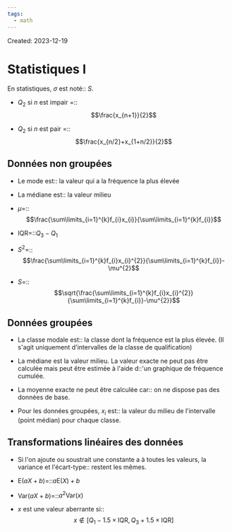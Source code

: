 ```yaml
---
tags:
  - math
---
```

Created: 2023-12-19

# Statistiques I
En statistiques, $\sigma$ est noté:: $S$.
<!--SR:!2024-03-03,37,242-->

- $Q_{2}$ si $n$ est impair =:: $$\frac{x_{n+1}}{2}$$
<!--SR:!2024-03-01,18,190-->
- $Q_{2}$ si $n$ est pair =::$$\frac{x_{n/2}+x_{1+n/2}}{2}$$
<!--SR:!2024-03-10,35,210-->

## Données non groupées
- Le mode est:: la valeur qui a la fréquence la plus élevée
<!--SR:!2024-03-07,40,242-->
- La médiane est:: la valeur milieu
<!--SR:!2024-05-15,79,242-->
- $\mu=$::$$\frac{\sum\limits_{i=1}^{k}f_{i}x_{i}}{\sum\limits_{i=1}^{k}f_{i}}$$
<!--SR:!2024-03-01,27,202-->
- $\text{IQR}=$::$Q_{3}-Q_{1}$
<!--SR:!2024-02-29,35,242-->
- $S^{2}=$::$$\frac{\sum\limits_{i=1}^{k}f_{i}x_{i}^{2}}{\sum\limits_{i=1}^{k}f_{i}}-\mu^{2}$$
<!--SR:!2024-03-06,33,202-->
- $S=$::$$\sqrt{\frac{\sum\limits_{i=1}^{k}f_{i}x_{i}^{2}}{\sum\limits_{i=1}^{k}f_{i}}-\mu^{2}}$$
<!--SR:!2024-03-02,25,202-->

## Données groupées
- La classe modale est:: la classe dont la fréquence est la plus élevée. (Il s'agit uniquement d'intervalles de la classe de qualification)
<!--SR:!2024-03-04,13,182-->
- La médiane est la valeur milieu. La valeur exacte ne peut pas être calculée mais peut être estimée à l'aide d::'un graphique de fréquence cumulée.
<!--SR:!2024-04-03,45,202-->
- La moyenne exacte ne peut être calculée car:: on ne dispose pas des données de base.
<!--SR:!2024-04-19,64,242-->
- Pour les données groupées, $x_{i}$ est:: la valeur du milieu de l'intervalle (point médian) pour chaque classe.
<!--SR:!2024-03-19,41,222-->

## Transformations linéaires des données
- Si l'on ajoute ou soustrait une constante a à toutes les valeurs, la variance et l'écart-type:: restent les mêmes.
<!--SR:!2024-03-26,50,242-->
- $\text{E}(aX+b)=$::$a\text{E}(X)+b$
<!--SR:!2024-03-05,22,182-->
- $\text{Var}(aX+b)=$::$a^{2}\text{Var}(x)$
<!--SR:!2024-02-29,16,188-->
- $x$ est une valeur aberrante si:: $$x\notin [Q_{1}-1.5\times\text{IQR},\,Q_{3}+1.5\times\text{IQR}]$$
<!--SR:!2024-05-16,83,248-->

